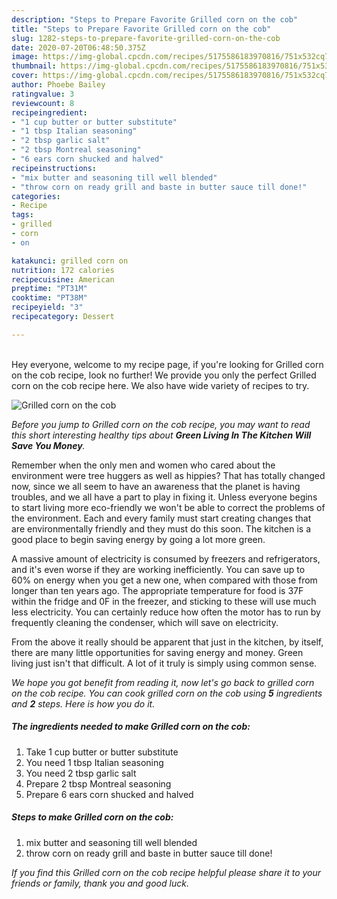 ```yaml
---
description: "Steps to Prepare Favorite Grilled corn on the cob"
title: "Steps to Prepare Favorite Grilled corn on the cob"
slug: 1282-steps-to-prepare-favorite-grilled-corn-on-the-cob
date: 2020-07-20T06:48:50.375Z
image: https://img-global.cpcdn.com/recipes/5175586183970816/751x532cq70/grilled-corn-on-the-cob-recipe-main-photo.jpg
thumbnail: https://img-global.cpcdn.com/recipes/5175586183970816/751x532cq70/grilled-corn-on-the-cob-recipe-main-photo.jpg
cover: https://img-global.cpcdn.com/recipes/5175586183970816/751x532cq70/grilled-corn-on-the-cob-recipe-main-photo.jpg
author: Phoebe Bailey
ratingvalue: 3
reviewcount: 8
recipeingredient:
- "1 cup butter or butter substitute"
- "1 tbsp Italian seasoning"
- "2 tbsp garlic salt"
- "2 tbsp Montreal seasoning"
- "6 ears corn shucked and halved"
recipeinstructions:
- "mix butter and seasoning till well blended"
- "throw corn on ready grill and baste in butter sauce till done!"
categories:
- Recipe
tags:
- grilled
- corn
- on

katakunci: grilled corn on 
nutrition: 172 calories
recipecuisine: American
preptime: "PT31M"
cooktime: "PT38M"
recipeyield: "3"
recipecategory: Dessert

---
```

<br>
Hey everyone, welcome to my recipe page, if you're looking for Grilled corn on the cob recipe, look no further! We provide you only the perfect Grilled corn on the cob recipe here. We also have wide variety of recipes to try.
<br>


![Grilled corn on the cob](https://img-global.cpcdn.com/recipes/5175586183970816/751x532cq70/grilled-corn-on-the-cob-recipe-main-photo.jpg)

<i>Before you jump to Grilled corn on the cob recipe, you may want to read this short interesting healthy tips about 
<strong>Green Living In The Kitchen Will Save You Money</strong>.</i>
</br>

Remember when the only men and women who cared about the environment were tree huggers as well as hippies? That has totally changed now, since we all seem to have an awareness that the planet is having troubles, and we all have a part to play in fixing it. Unless everyone begins to start living more eco-friendly we won't be able to correct the problems of the environment. Each and every family must start creating changes that are environmentally friendly and they must do this soon. The kitchen is a good place to begin saving energy by going a lot more green.

A massive amount of electricity is consumed by freezers and refrigerators, and it's even worse if they are working inefficiently. You can save up to 60% on energy when you get a new one, when compared with those from longer than ten years ago. The appropriate temperature for food is 37F within the fridge and 0F in the freezer, and sticking to these will use much less electricity. You can certainly reduce how often the motor has to run by frequently cleaning the condenser, which will save on electricity.

From the above it really should be apparent that just in the kitchen, by itself, there are many little opportunities for saving energy and money. Green living just isn't that difficult. A lot of it truly is simply using common sense.


<i>We hope you got benefit from reading it, now let's go back to grilled corn on the cob recipe. You can cook grilled corn on the cob using <strong>5</strong> ingredients and <strong>2</strong> steps. Here is how you do it.
</i>

##### The ingredients needed to make Grilled corn on the cob:

1. Take 1 cup butter or butter substitute
1. You need 1 tbsp Italian seasoning
1. You need 2 tbsp garlic salt
1. Prepare 2 tbsp Montreal seasoning
1. Prepare 6 ears corn shucked and halved


##### Steps to make Grilled corn on the cob:

1. mix butter and seasoning till well blended
1. throw corn on ready grill and baste in butter sauce till done!


<i>If you find this Grilled corn on the cob recipe helpful please share it to your friends or family, thank you and good luck.</i>
